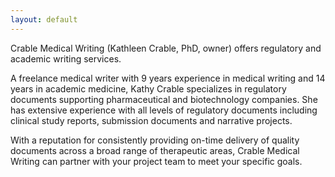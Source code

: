 ```yaml
---
layout: default
---
```


Crable Medical Writing (Kathleen Crable, PhD, owner) offers regulatory and academic
writing services.

A freelance medical writer with 9 years experience in medical writing and 14 years
in academic medicine, Kathy Crable specializes in regulatory documents supporting
pharmaceutical and biotechnology companies. She has extensive experience with all
levels of regulatory documents including clinical study reports, submission documents and
narrative projects.

With a reputation for consistently providing on-time delivery of quality documents across
a broad range of therapeutic areas, Crable Medical Writing can partner with your project
team to meet your specific goals.
